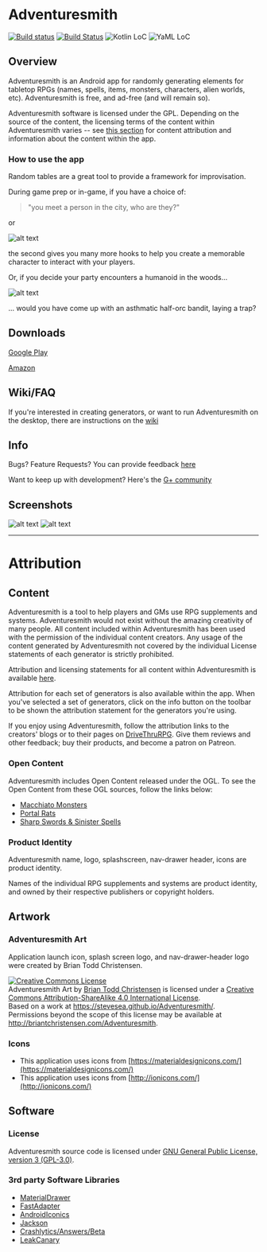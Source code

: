 # Adventuresmith

[![Build status](https://circleci.com/gh/stevesea/Adventuresmith.svg?&style=shield&circle-token=d5b638c2be4157b4b3bdd347bd139c392968d7db)](https://circleci.com/gh/stevesea/Adventuresmith)
[![Build Status](https://travis-ci.org/stevesea/Adventuresmith.svg?branch=master)](https://travis-ci.org/stevesea/Adventuresmith)
![Kotlin LoC](https://img.shields.io/badge/Kotlin_LoC-4326-lightgrey.svg)
![YaML LoC](https://img.shields.io/badge/YaML_LoC-55452-lightgrey.svg)

## Overview

Adventuresmith is an Android app for randomly generating elements for tabletop RPGs (names, spells,
items, monsters, characters, alien worlds, etc). Adventuresmith is free, and ad-free (and will remain so).

Adventuresmith software is licensed under the GPL. Depending on the source of the content, the
licensing terms of the content within Adventuresmith varies -- see [this section](#content) for
content attribution and information about the content within the app.

### How to use the app
Random tables are a great tool to provide a framework for improvisation.

During game prep or in-game, if you have a choice of:

> "you meet a person in the city, who are they?"

or

![alt text](https://github.com/stevesea/Adventuresmith/raw/master/docs/images/npc_sample.png "sample NPC")

the second gives you many more hooks to help you create a memorable character to interact with
your players.

Or, if you decide your party encounters a humanoid in the woods...

![alt text](https://github.com/stevesea/Adventuresmith/raw/master/docs/images/asthmatic_half_orc_bandit.png "sample NPC")

... would you have come up with an asthmatic half-orc bandit, laying a trap?

## Downloads

[Google Play](https://play.google.com/store/apps/details?id=org.steavesea.adventuresmith)

[Amazon](http://a.co/9nXGqBY)

## Wiki/FAQ

If you're interested in creating generators, or want to run Adventuresmith on the desktop, there
are instructions on the [wiki](https://github.com/stevesea/Adventuresmith/wiki)

## Info

Bugs? Feature Requests? You can provide feedback [here](https://github.com/stevesea/Adventuresmith/issues)

Want to keep up with development? Here's the [G+ community](https://plus.google.com/communities/101389134352217517231)

## Screenshots

![alt text](https://github.com/stevesea/Adventuresmith/raw/master/docs/images/nav_drawer1.png "Sliding nav bar")
![alt text](https://github.com/stevesea/Adventuresmith/raw/master/docs/images/nav_drawer2.png "Sliding nav bar #2")

----------------------------------

# Attribution

## Content
Adventuresmith is a tool to help players and GMs use RPG supplements and systems. Adventuresmith would
not exist without the amazing creativity of many people. All content included within Adventuresmith
has been used with the permission of the individual content creators. Any usage of the content
generated by Adventuresmith not covered by the individual License statements of each generator
is strictly prohibited.

Attribution and licensing statements for all content within Adventuresmith is available [here](./content_attribution.md).

Attribution for each set of generators is also available within the app. When you've selected a set of
generators, click on the info button on the toolbar to be shown the attribution statement for the
generators you're using.

If you enjoy using Adventuresmith, follow the attribution links to the creators' blogs or to their
pages on [DriveThruRPG](http://www.drivethrurpg.com/). Give them reviews and other feedback; buy
their products, and become a patron on Patreon.

### Open Content
Adventuresmith includes Open Content released under the OGL. To see the Open Content
from these OGL sources, follow the links below:
* [Macchiato Monsters](https://github.com/stevesea/Adventuresmith/tree/master/adventuresmith-core/src/main/resources/org/stevesea/adventuresmith/core/macchiato_monsters)
* [Portal Rats](https://github.com/stevesea/Adventuresmith/tree/master/adventuresmith-core/src/main/resources/org/stevesea/adventuresmith/core/portal_rats)
* [Sharp Swords & Sinister Spells](https://github.com/stevesea/Adventuresmith/tree/master/adventuresmith-core/src/main/resources/org/stevesea/adventuresmith/core/ss_and_ss)

### Product Identity

Adventuresmith name, logo, splashscreen, nav-drawer header, icons are product identity.

Names of the individual RPG supplements and systems are product identity, and owned by their respective
publishers or copyright holders.

## Artwork

### Adventuresmith Art
Application launch icon, splash screen logo, and nav-drawer-header logo were created by Brian Todd Christensen.

<a rel="license" href="http://creativecommons.org/licenses/by-sa/4.0/"><img alt="Creative Commons License" style="border-width:0" src="https://i.creativecommons.org/l/by-sa/4.0/80x15.png" /></a>
<br /><span xmlns:dct="http://purl.org/dc/terms/" property="dct:title">Adventuresmith Art</span> by <a xmlns:cc="http://creativecommons.org/ns#" href="http://briantchristensen.com/Adventuresmith" property="cc:attributionName" rel="cc:attributionURL">Brian Todd Christensen</a> is licensed under a <a rel="license" href="http://creativecommons.org/licenses/by-sa/4.0/">Creative Commons Attribution-ShareAlike 4.0 International License</a>.
<br />Based on a work at <a xmlns:dct="http://purl.org/dc/terms/" href="https://stevesea.github.io/Adventuresmith/" rel="dct:source">https://stevesea.github.io/Adventuresmith/</a>.
<br />Permissions beyond the scope of this license may be available at <a xmlns:cc="http://creativecommons.org/ns#" href="http://briantchristensen.com/Adventuresmith" rel="cc:morePermissions">http://briantchristensen.com/Adventuresmith</a>.

### Icons
* This application uses icons from [https://materialdesignicons.com/](https://materialdesignicons.com/)
* This application uses icons from [http://ionicons.com/](http://ionicons.com/)

## Software

### License
Adventuresmith source code is licensed under [GNU General Public License, version 3 (GPL-3.0)](https://opensource.org/licenses/GPL-3.0).

### 3rd party Software Libraries
* [MaterialDrawer](https://github.com/mikepenz/MaterialDrawer)
* [FastAdapter](https://github.com/mikepenz/fastadapter)
* [AndroidIconics](https://github.com/mikepenz/Android-Iconics)
* [Jackson](https://github.com/FasterXML/jackson)
* [Crashlytics/Answers/Beta](https://fabric.io)
* [LeakCanary](https://github.com/square/leakcanary)
